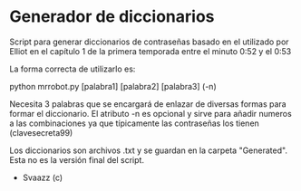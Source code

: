# Generador de diccionarios

Script para generar diccionarios de contraseñas basado en el utilizado por Elliot en el capítulo 1 de la primera temporada entre el minuto 0:52 y el 0:53

La forma correcta de utilizarlo es:

python mrrobot.py [palabra1] [palabra2] [palabra3] (-n)

Necesita 3 palabras que se encargará de enlazar de diversas formas para formar el diccionario. El atributo -n es opcional y sirve para añadir numeros a las combinaciones ya que típicamente las contraseñas los tienen (clavesecreta99)

Los diccionarios son archivos .txt y se guardan en la carpeta "Generated".
Esta no es la versión final del script.

- Svaazz (c)
